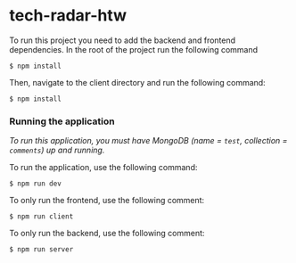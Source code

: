 # tech-radar-htw

To run this project you need to add the backend and frontend dependencies.
In the root of the project run the following command

```
$ npm install
```

Then, navigate to the client directory and run the following command:

```
$ npm install
```

### Running the application

*To run this application, you must have MongoDB (name = `test`, collection = `comments`) up and running.*

To run the application, use the following command:

```
$ npm run dev
```

To only run the frontend, use the following comment:
```
$ npm run client
```

To only run the backend, use the following comment:
```
$ npm run server
```
